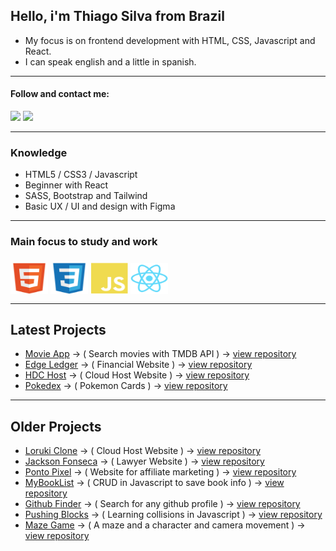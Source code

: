 ## Hello, i'm Thiago Silva from Brazil

-  My focus is on frontend development with HTML, CSS, Javascript and React. 
- I can speak english and a little in spanish.
---
#### Follow and contact me:
<div style="display: inline_block">
  <a href="https://www.linkedin.com/in/thiago-silva-80484b2b/" target="_blank"><img src="https://img.shields.io/badge/-LinkedIn-%230077B5?style=for-the-badge&logo=linkedin&logoColor=white" target="_blank"></a>
  <a href="https://instagram.com/thiagowfer" target="_blank"><img src="https://img.shields.io/badge/-Instagram-%23E4405F?style=for-the-badge&logo=instagram&logoColor=white" target="_blank"></a>
</div>

---

### Knowledge
- HTML5 / CSS3 / Javascript 
- Beginner with React
- SASS, Bootstrap and Tailwind
- Basic UX / UI and design with Figma

---
### Main focus to study and work        
<div style="display: inline_block; margin:-10px 0 15px 0;"><br>
  <img align="center" alt="HTML" height="50" width="60" src="https://raw.githubusercontent.com/devicons/devicon/master/icons/html5/html5-original.svg">
  <img align="center" alt="CSS" height="50" width="60" src="https://raw.githubusercontent.com/devicons/devicon/master/icons/css3/css3-original.svg">
  <img align="center" alt="Js" height="50" width="60" src="https://raw.githubusercontent.com/devicons/devicon/master/icons/javascript/javascript-plain.svg">
  <img align="center" alt="React" height="50" width="60" src="https://raw.githubusercontent.com/devicons/devicon/master/icons/react/react-original.svg">
</div> 

---

## Latest Projects
- [Movie App](https://thiagowfer.github.io/movie-app/) -> ( Search movies with TMDB API ) -> [view repository](https://github.com/thiagowfer/movie-app )
- [Edge Ledger](https://thiagowfer.github.io/edge-ledger/) -> ( Financial Website ) -> [view repository](https://github.com/thiagowfer/edge-ledger ) 
- [HDC Host](https://thiagowfer.github.io/hdc-host/) -> ( Cloud Host Website ) -> [view repository](https://github.com/thiagowfer/hdc-host ) 
- [Pokedex](https://thiagowfer.github.io/pokedex) -> ( Pokemon Cards ) -> [view repository](https://github.com/thiagowfer/pokedex )

---

## Older Projects
- [Loruki Clone](https://ioruki.netlify.app) -> ( Cloud Host Website ) -> [view repository](https://github.com/thiagowfer/loruki-website )
- [Jackson Fonseca](https://thiagowfer.github.io/jackson-fonseca) -> ( Lawyer Website ) -> [view repository](https://github.com/thiagowfer/jackson-fonseca )
- [Ponto Pixel](https://thiagowfer.github.io/ponto-pixel) -> ( Website for affiliate marketing ) -> [view repository](https://github.com/thiagowfer/ponto-pixel )
- [MyBookList](https://thiagowfer.github.io/mybooklist-app/) -> ( CRUD in Javascript to save book info ) -> [view repository](https://github.com/thiagowfer/mybooklist-app) 
- [Github Finder](https://thiagowfer.github.io/github-finder/) -> ( Search for any github profile ) -> [view repository](https://github.com/thiagowfer/github-finder)
- [Pushing Blocks](https://thiagowfer.github.io/pushing-blocks/) -> ( Learning collisions in Javascript ) -> [view repository](https://github.com/thiagowfer/pushing-blocks )
- [Maze Game](https://thiagowfer.github.io/maze-game/) -> ( A maze and a character and camera movement ) -> [view repository](https://github.com/thiagowfer/maze-game)


